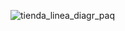 ![tienda_linea_diagr_paq](https://github.com/edumel20/Diagrama_Comportamientos/assets/145054591/0f0b0a06-293c-435b-8b06-c51a30f7ec14)
